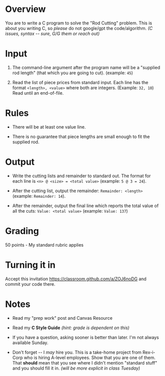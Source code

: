 # Overview

You are to write a C program to solve the "Rod Cutting" problem.  This is about you writing C, so *please* do not google/gpt the code/algorithm. *(C issues, syntax -- sure, G/G them or reach out)*

# Input

1. The command-line argument after the program name will be a "supplied rod length" (that which you are going to cut). (example: `45`)

2. Read the list of piece prices from standard input. Each line has the format `<length>, <value>` where both are integers. (Example: `32, 10`) Read until an end-of-file.

# Rules

* There will be at least one value line.

* There is no guarantee that piece lengths are small enough to fit the supplied rod.

# Output

* Write the cutting lists and remainder to standard out. The format for each line is `<n> @ <size> = <total value>` (example: `5 @ 3 = 24`).

* After the cutting list, output the remainder: `Remainder: <length>` (example: `Remainder: 14`).

* After the remainder, output the final line which reports the total value of all the cuts: `Value: <total value>` (example: `Value: 137`)

# Grading

50 points - My standard rubric applies

# Turning it in

Accept this invitation https://classroom.github.com/a/ZOJ6noDG and commit your code there.

# Notes

* Read my "prep work" post and Canvas Resource

* Read my **C Style Guide** *(hint: grade is dependent on this)*

* If you have a question, asking sooner is better than later. I'm not always available Sunday.

* Don't forget -- I *may* hire you. This is a take-home project from Rex-i-Corp who is hiring A-level employees. Show that you are one of them. That **should** mean that you see where I didn't mention "standard stuff" and you should fill it in. *(will be more explicit in class Tuesday)*
